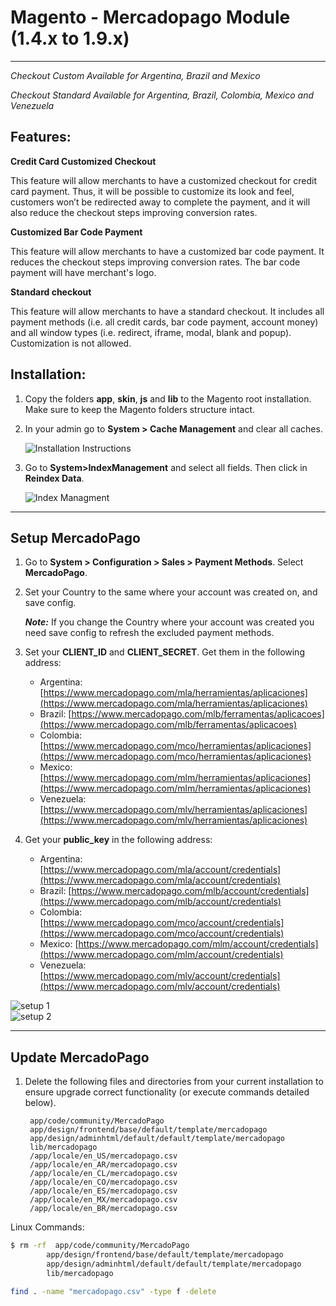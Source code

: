 # Magento - Mercadopago Module (1.4.x to 1.9.x)
---

*Checkout Custom Available for Argentina, Brazil and Mexico*

*Checkout Standard Available for Argentina, Brazil, Colombia, Mexico and Venezuela*


## Features:

**Credit Card Customized Checkout**

This feature will allow merchants to have a customized checkout for credit card
payment. Thus, it will be possible to customize its look and feel, customers won’t be
redirected away to complete the payment, and it will also reduce the checkout steps
improving conversion rates.

**Customized Bar Code Payment**

This feature will allow merchants to have a customized bar code payment. It
reduces the checkout steps improving conversion rates. The bar code payment will
have merchant's logo.

**Standard checkout**

This feature will allow merchants to have a standard checkout. It includes all
payment methods (i.e. all credit cards, bar code payment, account money) and all
window types (i.e. redirect, iframe, modal, blank and popup). Customization is not allowed.

<a name="usage"></a>
## Installation:

1. Copy the folders **app**, **skin**, **js** and **lib** to the Magento root installation. Make sure to keep the Magento folders structure intact.
2. In your admin go to **System > Cache Management** and clear all caches.

	![Installation Instructions](https://raw.github.com/mercadopago/cart-magento/master/README.img/installation.png)<br />
3. Go to **System>IndexManagement** and select all fields. Then click in **Reindex Data**.

	![Index Managment](https://raw.github.com/mercadopago/cart-magento/master/README.img/indexmanagment.png)

---
<a name="Setup"></a>
## Setup MercadoPago

1. Go to **System > Configuration > Sales > Payment Methods**. Select **MercadoPago**.

2. Set your Country to the same where your account was created on, and save config.

	***Note:*** If you change the Country where your account was created you need save config to refresh the excluded payment methods.


3. Set your **CLIENT_ID** and **CLIENT_SECRET**. Get them in the following address:

	* Argentina: [https://www.mercadopago.com/mla/herramientas/aplicaciones](https://www.mercadopago.com/mla/herramientas/aplicaciones)
	* Brazil: [https://www.mercadopago.com/mlb/ferramentas/aplicacoes](https://www.mercadopago.com/mlb/ferramentas/aplicacoes)
	* Colombia: [https://www.mercadopago.com/mco/herramientas/aplicaciones](https://www.mercadopago.com/mco/herramientas/aplicaciones)
	* Mexico: [https://www.mercadopago.com/mlm/herramientas/aplicaciones](https://www.mercadopago.com/mlm/herramientas/aplicaciones)
	* Venezuela: [https://www.mercadopago.com/mlv/herramientas/aplicaciones](https://www.mercadopago.com/mlv/herramientas/aplicaciones)

4. Get your **public_key** in the following address:

	* Argentina: [https://www.mercadopago.com/mla/account/credentials](https://www.mercadopago.com/mla/account/credentials)
	* Brazil: [https://www.mercadopago.com/mlb/account/credentials](https://www.mercadopago.com/mlb/account/credentials)
	* Colombia: [https://www.mercadopago.com/mco/account/credentials](https://www.mercadopago.com/mco/account/credentials)
	* Mexico: [https://www.mercadopago.com/mlm/account/credentials](https://www.mercadopago.com/mlm/account/credentials)
	* Venezuela: [https://www.mercadopago.com/mlv/account/credentials](https://www.mercadopago.com/mlv/account/credentials)

![setup 1](https://raw.github.com/mercadopago/cart-magento/master/README.img/setup3.png)<br />
![setup 2](https://raw.github.com/mercadopago/cart-magento/master/README.img/setup4.png)<br />

---
<a name="Update"></a>
## Update MercadoPago

1. Delete the following files and directories from your current installation
to ensure upgrade correct functionality (or execute commands detailed below).

        app/code/community/MercadoPago
		app/design/frontend/base/default/template/mercadopago
		app/design/adminhtml/default/default/template/mercadopago
		lib/mercadopago
        /app/locale/en_US/mercadopago.csv
        /app/locale/en_AR/mercadopago.csv
        /app/locale/en_CL/mercadopago.csv
        /app/locale/en_CO/mercadopago.csv
        /app/locale/en_ES/mercadopago.csv
        /app/locale/en_MX/mercadopago.csv
        /app/locale/en_BR/mercadopago.csv

Linux Commands:
```sh
$ rm -rf  app/code/community/MercadoPago
		app/design/frontend/base/default/template/mercadopago
		app/design/adminhtml/default/default/template/mercadopago
		lib/mercadopago
```
```sh
find . -name "mercadopago.csv" -type f -delete
```